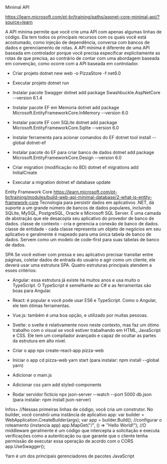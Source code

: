 Minimal API

https://learn.microsoft.com/pt-br/training/paths/aspnet-core-minimal-api/?source=learn

A API mínima permite que você crie uma API com apenas algumas linhas de código. Ela tem todos os principais recursos com os quais você está acostumado, como injeção de dependência, conversa com bancos de dados e gerenciamento de rotas. A API mínima é diferente de uma API baseada em controlador porque você precisa especificar explicitamente as rotas de que precisa, ao contrário de contar com uma abordagem baseada em convenção, como ocorre com a API baseada em controlador.

- Criar projeto
dotnet new web -o PizzaStore -f net6.0

- Executar projeto
dotnet run

- Instalar pacote Swagger
dotnet add package Swashbuckle.AspNetCore --version 6.1.4  

- Instalar pacote EF em Memoria
dotnet add package Microsoft.EntityFrameworkCore.InMemory --version 6.0

- Instalar pacote EF com SQLite
dotnet add package Microsoft.EntityFrameworkCore.Sqlite --version 6.0

- Instalar ferramenta para acionar comandos do EF
dotnet tool install --global dotnet-ef

- Instalar pacote do EF para criar banco de dados
dotnet add package Microsoft.EntityFrameworkCore.Design --version 6.0

- Criar migration (modificação no BD)
dotnet ef migrations add InitialCreate

- Executar a migration
dotnet ef database update

Entity Framework Core
https://learn.microsoft.com/pt-br/training/modules/build-web-api-minimal-database/2-what-is-entity-framework-core
Tecnologia para persistir dados em aplicativos .NET, dá suporte a um grande número de bancos de dados populares, incluindo SQLite, MySQL, PostgreSQL, Oracle e Microsoft SQL Server. É uma camada de abstração que ele desacopla seu aplicativo do provedor de banco de dados.
    classe de contexto - cria e gerencia a conexão de banco de dados.
    classe de entidade - cada classe representa um objeto de negócios em seu aplicativo e geralmente é mapeado para uma única tabela de banco de dados. Servem como um modelo de code-first para suas tabelas de banco de dados.

SPA
Se você estiver com pressa e seu aplicativo precisar transitar entre páginas, coletar dados de entrada do usuário e agir como um cliente, ele deverá usar uma estrutura SPA. Quatro estruturas principais atendem a esses critérios:

- Angular: essa estrutura já existe há muitos anos e usa muito o TypeScript. O TypeScript é semelhante ao C# e as ferramentas são boas para Angular.
- React: é popular e você pode usar ES6 e TypeScript. Como o Angular, ele tem ótimas ferramentas.
- Vue.js: também é uma boa opção, e utilizado por muitas pessoas.
- Svelte: o svelte é relativamente novo neste contexto, mas faz um ótimo trabalho com o visual se você estiver trabalhando em HTML, JavaScript e CSS. Ele tem um compilador avançado e capaz de ocultar as partes da estrutura em alto nível.

- Criar o app
npx create-react-app pizza-web

- Iniciar o app
cd pizza-web
yarn start (para instalar: npm install --global yarn)

- Adicionar o main.js
- Adicionar css
yarn add styled-components

- Rodar servidor ficticio
npx json-server --watch --port 5000 db.json (para instalar: npm install json-server)

Infos+
//Nessas primeiras linhas de código, você cria um construtor. No builder, você constrói uma instância de aplicativo app:
var builder = WebApplication.CreateBuilder(args);
var app = builder.Build();
//configurar o roteamento (instancia app)
app.MapGet("/", () => "Hello World!");
//O middleware geralmente é um código que intercepta a solicitação e executa verificações como a autenticação ou que garante que o cliente tenha permissão de executar essa operação de acordo com o CORS
app.UseSwagger();

Yarn é um dos principais gerenciadores de pacotes JavaScript